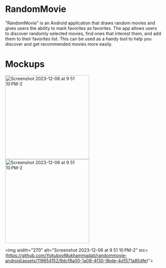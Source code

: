# RandomMovie
"RandomMovie" is an Android application that draws random movies and gives users the ability to mark favorites as favorites. The app allows users to discover randomly selected movies, find ones that interest them, and add them to their favorites list. This can be used as a handy tool to help you discover and get recommended movies more easily.

# Mockups
<p align="center">
 
</p>
<img width="270" alt="Screenshot 2023-12-06 at 9 51 10 PM-2" src="https://github.com/YokubovMukhammadali/randommovie-android/assets/119654152/78bb6af5-adfa-4a59-b034-1252e94c4c38">

<img width="270" alt="Screenshot 2023-12-06 at 9 51 10 PM-2" src="(https://github.com/YokubovMukhammadali/randommovie-android/assets/119654152/81cfd9bd-f2ba-49da-8259-2df00fcd8da7)">

<img width="270" alt="Screenshot 2023-12-06 at 9 51 10 PM-2" src=(https://github.com/YokubovMukhammadali/randommovie-android/assets/119654152/9dcf8a00-1a08-4f30-9bde-4d1571a85dfe)">

